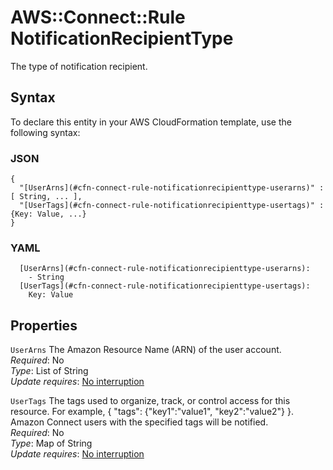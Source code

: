 # AWS::Connect::Rule NotificationRecipientType<a name="aws-properties-connect-rule-notificationrecipienttype"></a>

The type of notification recipient\.

## Syntax<a name="aws-properties-connect-rule-notificationrecipienttype-syntax"></a>

To declare this entity in your AWS CloudFormation template, use the following syntax:

### JSON<a name="aws-properties-connect-rule-notificationrecipienttype-syntax.json"></a>

```
{
  "[UserArns](#cfn-connect-rule-notificationrecipienttype-userarns)" : [ String, ... ],
  "[UserTags](#cfn-connect-rule-notificationrecipienttype-usertags)" : {Key: Value, ...}
}
```

### YAML<a name="aws-properties-connect-rule-notificationrecipienttype-syntax.yaml"></a>

```
  [UserArns](#cfn-connect-rule-notificationrecipienttype-userarns): 
    - String
  [UserTags](#cfn-connect-rule-notificationrecipienttype-usertags): 
    Key: Value
```

## Properties<a name="aws-properties-connect-rule-notificationrecipienttype-properties"></a>

`UserArns`  <a name="cfn-connect-rule-notificationrecipienttype-userarns"></a>
The Amazon Resource Name \(ARN\) of the user account\.  
*Required*: No  
*Type*: List of String  
*Update requires*: [No interruption](https://docs.aws.amazon.com/AWSCloudFormation/latest/UserGuide/using-cfn-updating-stacks-update-behaviors.html#update-no-interrupt)

`UserTags`  <a name="cfn-connect-rule-notificationrecipienttype-usertags"></a>
The tags used to organize, track, or control access for this resource\. For example, \{ "tags": \{"key1":"value1", "key2":"value2"\} \}\. Amazon Connect users with the specified tags will be notified\.  
*Required*: No  
*Type*: Map of String  
*Update requires*: [No interruption](https://docs.aws.amazon.com/AWSCloudFormation/latest/UserGuide/using-cfn-updating-stacks-update-behaviors.html#update-no-interrupt)